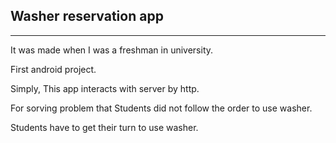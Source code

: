 ## Washer reservation app
------------------------
It was made when I was a freshman in university.

First android project.

Simply, This app interacts with server by http.

For sorving problem that Students did not follow the order to use washer.

Students have to get their turn to use washer.
